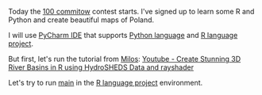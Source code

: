 Today the [100 commitow](https://100commitow.pl/) contest starts. I've signed up to learn some R and Python and create beautiful maps of Poland.

I will use [PyCharm IDE](../PyCharm%20IDE.md) that supports [Python language](../Python%20language.md) and [R language project](../R%20language%20project.md).

But first, let's run the tutorial from [Milos](../Milos.md): [Youtube - Create Stunning 3D River Basins in R using HydroSHEDS Data and rayshader](../inbox/Youtube%20-%20Create%20Stunning%203D%20River%20Basins%20in%20R%20using%20HydroSHEDS%20Data%20and%20rayshader.md)

Let's try to run [main](../../src/01-river-basins/main.R) in the [R language project](../R%20language%20project.md) environment.
